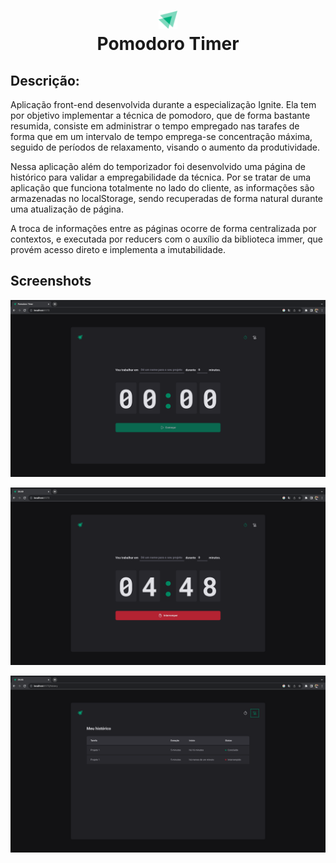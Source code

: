 <h1 align="center">
    <img src="./src/assets/logo.svg" width="30px">
    <br/>Pomodoro Timer
</h1>

## Descrição:

Aplicação front-end desenvolvida durante a especialização Ignite. Ela tem por objetivo implementar a técnica de pomodoro, que de forma bastante resumida, consiste em administrar o tempo empregado nas tarafes de forma que em um intervalo de tempo emprega-se concentração máxima, seguido de períodos de relaxamento, visando o aumento da produtividade.

Nessa aplicação além do temporizador foi desenvolvido uma página de histórico para validar a empregabilidade da técnica. Por se tratar de uma aplicação que funciona totalmente no lado do cliente, as informações são armazenadas no localStorage, sendo recuperadas de forma natural durante uma atualização de página.

A troca de informações entre as páginas ocorre de forma centralizada por contextos, e executada por reducers com o auxílio da biblioteca immer, que provém acesso direto e implementa a imutabilidade.

## Screenshots

<p align="center">
    <img src=".github/assets/inicial.PNG" width="700px">
</p>

<p align="center">
    <img src=".github/assets/andamento.PNG" width="700px">
</p>

<p align="center">
    <img src=".github/assets/historico.PNG" width="700px">
</p>
